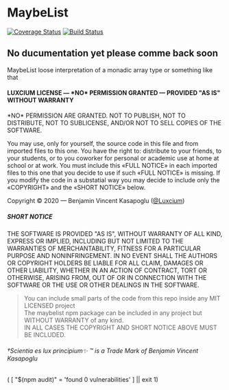 # MaybeList

[![Coverage Status](https://coveralls.io/repos/github/Luxcium/maybelist/badge.svg?branch=master)](https://coveralls.io/github/Luxcium/maybelist?branch=master) [![Build Status](https://travis-ci.com/Luxcium/maybelist.svg?branch=master)](https://travis-ci.com/Luxcium/maybelist)

## No ducumentation yet please comme back soon

MaybeList loose interpretation of a monadic array type or something like that

#### LUXCIUM LICENSE — \*NO\* PERMISSION GRANTED — PROVIDED "AS IS" WITHOUT WARRANTY

\*NO\* PERMISSION ARE GRANTED. NOT TO PUBLISH, NOT TO DISTRIBUTE, NOT TO
SUBLICENSE, AND/OR NOT TO SELL COPIES OF THE SOFTWARE.

You may use, only for yourself, the source code in this file and from
imported files to this one. You have the right to: distribute to your
friends, to your students, or to you coworker for personal or academic use
at home at school or at work. You must include this «FULL NOTICE» in each
imported files to this one that you decide to use if such «FULL NOTICE»
is missing. If you modify the code in a substatial way you may decide to
include only the «COPYRIGHT» and the «SHORT NOTICE» below.

Copyright © 2020 — Benjamin Vincent Kasapoglu ([@Luxcium](https://github.com/Luxcium))

##### SHORT NOTICE

THE SOFTWARE IS PROVIDED "AS IS", WITHOUT WARRANTY OF ALL KIND, EXPRESS OR
IMPLIED, INCLUDING BUT NOT LIMITED TO THE WARRANTIES OF MERCHANTABILITY,
FITNESS FOR A PARTICULAR PURPOSE AND NONINFRINGEMENT. IN NO EVENT SHALL THE
AUTHORS OR COPYRIGHT HOLDERS BE LIABLE FOR ALL CLAIM, DAMAGES OR OTHER
LIABILITY, WHETHER IN AN ACTION OF CONTRACT, TORT OR OTHERWISE, ARISING FROM,
OUT OF OR IN CONNECTION WITH THE SOFTWARE OR THE USE OR OTHER DEALINGS IN THE
SOFTWARE.

>You can include small parts of the code from this repo inside any MIT LICENSED project
><br>The maybelist npm package can be included in any project but WITHOUT WARRANTY of any kind.
><br>IN ALL CASES THE COPYRIGHT AND SHORT NOTICE ABOVE MUST BE INCLUDED.

###### †Scientia es lux principium✨ ™ is a Trade Mark of Benjamin Vincent Kasapoglu


( [ "$(npm audit)" = 'found 0 vulnerabilities' ] || exit 1)

